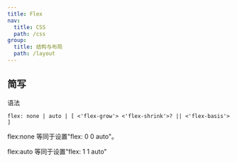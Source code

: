```yaml
---
title: Flex
nav:
  title: CSS
  path: /css
group:
  title: 结构与布局
  path: /layout
---
```


## 简写

语法

```
flex: none | auto | [ <'flex-grow'> <'flex-shrink'>? || <'flex-basis'> ]
```

<!-- ![](https://cy-picgo.oss-cn-hangzhou.aliyuncs.com/flex-initial.png) -->

flex:none 等同于设置"flex: 0 0 auto"。

flex:auto 等同于设置"flex: 1 1 auto"

<code src="./demo/Demo1.tsx" />
